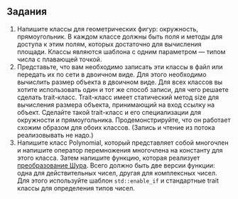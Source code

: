 ## Задания
1. Напишите классы для геометрических фигур: окружность, прямоугольник. В
каждом классе должны быть поля и методы для доступа к этим полям, которых достаточно для вычисления площади. Классы являются шаблона с одним
параметром — типом числа с плавающей точкой.
2. Представьте, что вам необходимо записать эти классы в файл или передать их
по сети в двоичном виде. Для этого необходимо вычислить размер объекта в
двоичном виде. Для всех классов вы хотите использовать один и тот же способ
записи, для чего решаете сделать trait-класс. Trait-класс имеет статический метод size для вычисления размера объекта, принимающий на вход ссылку на
объект. Сделайте такой trait-класс и его специализации для окружности и прямоугольника. Продемонстрируйте, что он работает схожим образом для обоих
классов. (Запись и чтение из потока реализовывать не надо.)
3. Напишите класс Polynomial, который представляет собой многочлен и напишите оператор перемножения многочлена на константу для этого класса. Затем
напишите функцию, которая реализует [преобразование Шура](http://mathworld.wolfram.com/SchurTransform.html). Всего должно
быть две версии функции: одна для действительных чисел, другая для комплексных чисел. Для этого используйте шаблон ```std::enable_if``` и стандартные trait классы для определения типов чисел.
